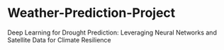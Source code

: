 # Weather-Prediction-Project

Deep Learning for Drought Prediction: Leveraging Neural Networks and Satellite Data for Climate Resilience
